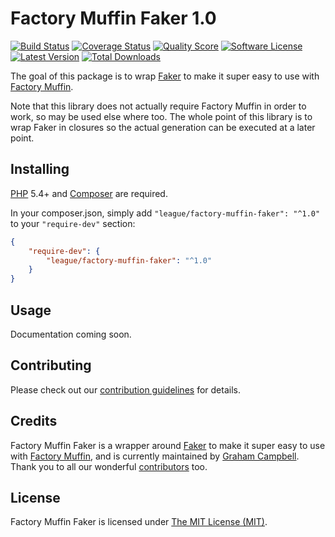 Factory Muffin Faker 1.0
========================

[![Build Status](https://img.shields.io/travis/thephpleague/factory-muffin-faker.svg?style=flat-square)](https://travis-ci.org/thephpleague/factory-muffin-faker)
[![Coverage Status](https://img.shields.io/scrutinizer/coverage/g/thephpleague/factory-muffin-faker.svg?style=flat-square)](https://scrutinizer-ci.com/g/thephpleague/factory-muffin-faker/code-structure)
[![Quality Score](https://img.shields.io/scrutinizer/g/thephpleague/factory-muffin-faker.svg?style=flat-square)](https://scrutinizer-ci.com/g/thephpleague/factory-muffin-faker)
[![Software License](https://img.shields.io/badge/license-MIT-brightgreen.svg?style=flat-square)](LICENSE)
[![Latest Version](https://img.shields.io/github/release/thephpleague/factory-muffin-faker.svg?style=flat-square)](https://github.com/thephpleague/factory-muffin-faker/releases)
[![Total Downloads](https://img.shields.io/packagist/dt/league/factory-muffin-faker.svg?style=flat-square)](https://packagist.org/packages/league/factory-muffin-faker)

The goal of this package is to wrap [Faker](https://github.com/fzaninotto/Faker) to make it super easy to use with [Factory Muffin](https://github.com/thephpleague/factory-muffin).

Note that this library does not actually require Factory Muffin in order to work, so may be used else where too. The whole point of this library is to wrap Faker in closures so the actual generation can be executed at a later point.


## Installing

[PHP](https://php.net) 5.4+ and [Composer](https://getcomposer.org) are required.

In your composer.json, simply add `"league/factory-muffin-faker": "^1.0"` to your `"require-dev"` section:
```json
{
    "require-dev": {
        "league/factory-muffin-faker": "^1.0"
    }
}
```


## Usage

Documentation coming soon.


## Contributing

Please check out our [contribution guidelines](CONTRIBUTING.md) for details.


## Credits

Factory Muffin Faker is a wrapper around [Faker](https://github.com/fzaninotto/Faker) to make it super easy to use with [Factory Muffin](https://github.com/thephpleague/factory-muffin), and is currently maintained by [Graham Campbell](https://github.com/GrahamCampbell). Thank you to all our wonderful [contributors](https://github.com/thephpleague/factory-muffin-faker/contributors) too.


## License

Factory Muffin Faker is licensed under [The MIT License (MIT)](LICENSE).
